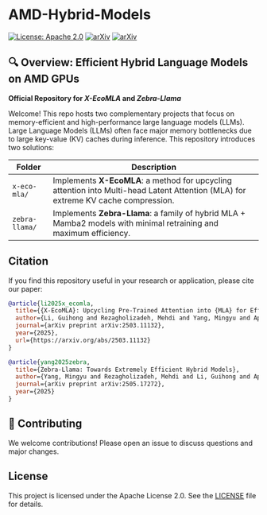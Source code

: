 # AMD-Hybrid-Models
[![License: Apache 2.0](https://img.shields.io/badge/License-Apache%202.0-blue.svg)](https://opensource.org/licenses/Apache-2.0) [![arXiv](https://img.shields.io/badge/arXiv-2505.17272-b31b1b.svg)](https://arxiv.org/abs/2505.17272) [![arXiv](https://img.shields.io/badge/arXiv-2503.11132-b31b1b.svg)](https://arxiv.org/abs/2503.11132)

## 🔍 Overview: Efficient Hybrid Language Models on AMD GPUs  
**Official Repository for _X-EcoMLA_ and _Zebra-Llama_**

Welcome! This repo hosts two complementary projects that focus on memory-efficient and high-performance large language models (LLMs). 
Large Language Models (LLMs) often face major memory bottlenecks due to large key-value (KV) caches during inference. This repository introduces two solutions:

| Folder           | Description |
|------------------|-------------|
| `x-eco-mla/`     | Implements **X-EcoMLA**: a method for upcycling attention into Multi-head Latent Attention (MLA) for extreme KV cache compression. |
| `zebra-llama/`   | Implements **Zebra-Llama**: a family of hybrid MLA + Mamba2 models with minimal retraining and maximum efficiency. |


## Citation
If you find this repository useful in your research or application, please cite our paper:

```bibtex
@article{li2025x_ecomla,
  title={{X-EcoMLA}: Upcycling Pre-Trained Attention into {MLA} for Efficient and Extreme {KV} Compression},
  author={Li, Guihong and Rezagholizadeh, Mehdi and Yang, Mingyu and Appia, Vikram and Barsoum, Emad},
  journal={arXiv preprint arXiv:2503.11132},
  year={2025},
  url={https://arxiv.org/abs/2503.11132}
}

@article{yang2025zebra,
  title={Zebra-Llama: Towards Extremely Efficient Hybrid Models},
  author={Yang, Mingyu and Rezagholizadeh, Mehdi and Li, Guihong and Appia, Vikram and Barsoum, Emad},
  journal={arXiv preprint arXiv:2505.17272},
  year={2025}
}
```


 

## 🤝 Contributing
We welcome contributions! Please open an issue to discuss questions and major changes. 

## License

This project is licensed under the Apache License 2.0. See the [LICENSE](https://www.google.com/search?q=LICENSE) file for details.
